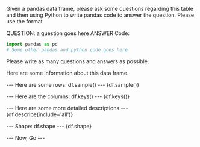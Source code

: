 Given a pandas data frame, please ask some questions regarding this table and then using Python to write pandas code to answer the question.
Please use the format

QUESTION: a question goes here
ANSWER Code:
```python
import pandas as pd
# Some other pandas and python code goes here
```

Please write as many questions and answers as possible.


Here are some information about this data frame.

--- Here are some rows: df.sample() ---
{df.sample()}

--- Here are the columns: df.keys() ---
{df.keys()}

--- Here are some more detailed descriptions ---
{df.describe(include='all')}

--- Shape: df.shape ---
{df.shape}

--- Now, Go ---

